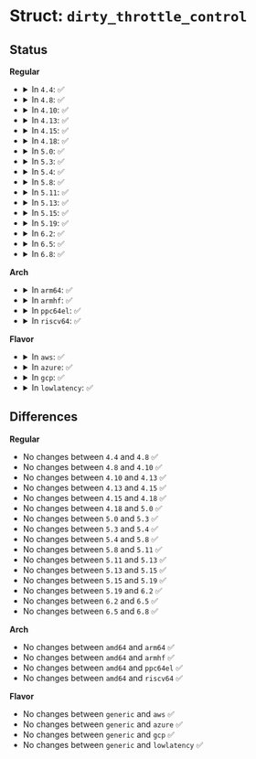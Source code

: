 # Struct: <code>dirty_throttle_control</code>

## Status
<b>Regular</b>
<ul>
<li>
<details>
<summary>In <code>4.4</code>: ✅</summary>

```c
struct dirty_throttle_control {
    struct wb_domain *dom;
    struct dirty_throttle_control *gdtc;
    struct bdi_writeback *wb;
    struct fprop_local_percpu *wb_completions;
    long unsigned int avail;
    long unsigned int dirty;
    long unsigned int thresh;
    long unsigned int bg_thresh;
    long unsigned int wb_dirty;
    long unsigned int wb_thresh;
    long unsigned int wb_bg_thresh;
    long unsigned int pos_ratio;
};
```
</details>
</li>
<li>
<details>
<summary>In <code>4.8</code>: ✅</summary>

```c
struct dirty_throttle_control {
    struct wb_domain *dom;
    struct dirty_throttle_control *gdtc;
    struct bdi_writeback *wb;
    struct fprop_local_percpu *wb_completions;
    long unsigned int avail;
    long unsigned int dirty;
    long unsigned int thresh;
    long unsigned int bg_thresh;
    long unsigned int wb_dirty;
    long unsigned int wb_thresh;
    long unsigned int wb_bg_thresh;
    long unsigned int pos_ratio;
};
```
</details>
</li>
<li>
<details>
<summary>In <code>4.10</code>: ✅</summary>

```c
struct dirty_throttle_control {
    struct wb_domain *dom;
    struct dirty_throttle_control *gdtc;
    struct bdi_writeback *wb;
    struct fprop_local_percpu *wb_completions;
    long unsigned int avail;
    long unsigned int dirty;
    long unsigned int thresh;
    long unsigned int bg_thresh;
    long unsigned int wb_dirty;
    long unsigned int wb_thresh;
    long unsigned int wb_bg_thresh;
    long unsigned int pos_ratio;
};
```
</details>
</li>
<li>
<details>
<summary>In <code>4.13</code>: ✅</summary>

```c
struct dirty_throttle_control {
    struct wb_domain *dom;
    struct dirty_throttle_control *gdtc;
    struct bdi_writeback *wb;
    struct fprop_local_percpu *wb_completions;
    long unsigned int avail;
    long unsigned int dirty;
    long unsigned int thresh;
    long unsigned int bg_thresh;
    long unsigned int wb_dirty;
    long unsigned int wb_thresh;
    long unsigned int wb_bg_thresh;
    long unsigned int pos_ratio;
};
```
</details>
</li>
<li>
<details>
<summary>In <code>4.15</code>: ✅</summary>

```c
struct dirty_throttle_control {
    struct wb_domain *dom;
    struct dirty_throttle_control *gdtc;
    struct bdi_writeback *wb;
    struct fprop_local_percpu *wb_completions;
    long unsigned int avail;
    long unsigned int dirty;
    long unsigned int thresh;
    long unsigned int bg_thresh;
    long unsigned int wb_dirty;
    long unsigned int wb_thresh;
    long unsigned int wb_bg_thresh;
    long unsigned int pos_ratio;
};
```
</details>
</li>
<li>
<details>
<summary>In <code>4.18</code>: ✅</summary>

```c
struct dirty_throttle_control {
    struct wb_domain *dom;
    struct dirty_throttle_control *gdtc;
    struct bdi_writeback *wb;
    struct fprop_local_percpu *wb_completions;
    long unsigned int avail;
    long unsigned int dirty;
    long unsigned int thresh;
    long unsigned int bg_thresh;
    long unsigned int wb_dirty;
    long unsigned int wb_thresh;
    long unsigned int wb_bg_thresh;
    long unsigned int pos_ratio;
};
```
</details>
</li>
<li>
<details>
<summary>In <code>5.0</code>: ✅</summary>

```c
struct dirty_throttle_control {
    struct wb_domain *dom;
    struct dirty_throttle_control *gdtc;
    struct bdi_writeback *wb;
    struct fprop_local_percpu *wb_completions;
    long unsigned int avail;
    long unsigned int dirty;
    long unsigned int thresh;
    long unsigned int bg_thresh;
    long unsigned int wb_dirty;
    long unsigned int wb_thresh;
    long unsigned int wb_bg_thresh;
    long unsigned int pos_ratio;
};
```
</details>
</li>
<li>
<details>
<summary>In <code>5.3</code>: ✅</summary>

```c
struct dirty_throttle_control {
    struct wb_domain *dom;
    struct dirty_throttle_control *gdtc;
    struct bdi_writeback *wb;
    struct fprop_local_percpu *wb_completions;
    long unsigned int avail;
    long unsigned int dirty;
    long unsigned int thresh;
    long unsigned int bg_thresh;
    long unsigned int wb_dirty;
    long unsigned int wb_thresh;
    long unsigned int wb_bg_thresh;
    long unsigned int pos_ratio;
};
```
</details>
</li>
<li>
<details>
<summary>In <code>5.4</code>: ✅</summary>

```c
struct dirty_throttle_control {
    struct wb_domain *dom;
    struct dirty_throttle_control *gdtc;
    struct bdi_writeback *wb;
    struct fprop_local_percpu *wb_completions;
    long unsigned int avail;
    long unsigned int dirty;
    long unsigned int thresh;
    long unsigned int bg_thresh;
    long unsigned int wb_dirty;
    long unsigned int wb_thresh;
    long unsigned int wb_bg_thresh;
    long unsigned int pos_ratio;
};
```
</details>
</li>
<li>
<details>
<summary>In <code>5.8</code>: ✅</summary>

```c
struct dirty_throttle_control {
    struct wb_domain *dom;
    struct dirty_throttle_control *gdtc;
    struct bdi_writeback *wb;
    struct fprop_local_percpu *wb_completions;
    long unsigned int avail;
    long unsigned int dirty;
    long unsigned int thresh;
    long unsigned int bg_thresh;
    long unsigned int wb_dirty;
    long unsigned int wb_thresh;
    long unsigned int wb_bg_thresh;
    long unsigned int pos_ratio;
};
```
</details>
</li>
<li>
<details>
<summary>In <code>5.11</code>: ✅</summary>

```c
struct dirty_throttle_control {
    struct wb_domain *dom;
    struct dirty_throttle_control *gdtc;
    struct bdi_writeback *wb;
    struct fprop_local_percpu *wb_completions;
    long unsigned int avail;
    long unsigned int dirty;
    long unsigned int thresh;
    long unsigned int bg_thresh;
    long unsigned int wb_dirty;
    long unsigned int wb_thresh;
    long unsigned int wb_bg_thresh;
    long unsigned int pos_ratio;
};
```
</details>
</li>
<li>
<details>
<summary>In <code>5.13</code>: ✅</summary>

```c
struct dirty_throttle_control {
    struct wb_domain *dom;
    struct dirty_throttle_control *gdtc;
    struct bdi_writeback *wb;
    struct fprop_local_percpu *wb_completions;
    long unsigned int avail;
    long unsigned int dirty;
    long unsigned int thresh;
    long unsigned int bg_thresh;
    long unsigned int wb_dirty;
    long unsigned int wb_thresh;
    long unsigned int wb_bg_thresh;
    long unsigned int pos_ratio;
};
```
</details>
</li>
<li>
<details>
<summary>In <code>5.15</code>: ✅</summary>

```c
struct dirty_throttle_control {
    struct wb_domain *dom;
    struct dirty_throttle_control *gdtc;
    struct bdi_writeback *wb;
    struct fprop_local_percpu *wb_completions;
    long unsigned int avail;
    long unsigned int dirty;
    long unsigned int thresh;
    long unsigned int bg_thresh;
    long unsigned int wb_dirty;
    long unsigned int wb_thresh;
    long unsigned int wb_bg_thresh;
    long unsigned int pos_ratio;
};
```
</details>
</li>
<li>
<details>
<summary>In <code>5.19</code>: ✅</summary>

```c
struct dirty_throttle_control {
    struct wb_domain *dom;
    struct dirty_throttle_control *gdtc;
    struct bdi_writeback *wb;
    struct fprop_local_percpu *wb_completions;
    long unsigned int avail;
    long unsigned int dirty;
    long unsigned int thresh;
    long unsigned int bg_thresh;
    long unsigned int wb_dirty;
    long unsigned int wb_thresh;
    long unsigned int wb_bg_thresh;
    long unsigned int pos_ratio;
};
```
</details>
</li>
<li>
<details>
<summary>In <code>6.2</code>: ✅</summary>

```c
struct dirty_throttle_control {
    struct wb_domain *dom;
    struct dirty_throttle_control *gdtc;
    struct bdi_writeback *wb;
    struct fprop_local_percpu *wb_completions;
    long unsigned int avail;
    long unsigned int dirty;
    long unsigned int thresh;
    long unsigned int bg_thresh;
    long unsigned int wb_dirty;
    long unsigned int wb_thresh;
    long unsigned int wb_bg_thresh;
    long unsigned int pos_ratio;
};
```
</details>
</li>
<li>
<details>
<summary>In <code>6.5</code>: ✅</summary>

```c
struct dirty_throttle_control {
    struct wb_domain *dom;
    struct dirty_throttle_control *gdtc;
    struct bdi_writeback *wb;
    struct fprop_local_percpu *wb_completions;
    long unsigned int avail;
    long unsigned int dirty;
    long unsigned int thresh;
    long unsigned int bg_thresh;
    long unsigned int wb_dirty;
    long unsigned int wb_thresh;
    long unsigned int wb_bg_thresh;
    long unsigned int pos_ratio;
};
```
</details>
</li>
<li>
<details>
<summary>In <code>6.8</code>: ✅</summary>

```c
struct dirty_throttle_control {
    struct wb_domain *dom;
    struct dirty_throttle_control *gdtc;
    struct bdi_writeback *wb;
    struct fprop_local_percpu *wb_completions;
    long unsigned int avail;
    long unsigned int dirty;
    long unsigned int thresh;
    long unsigned int bg_thresh;
    long unsigned int wb_dirty;
    long unsigned int wb_thresh;
    long unsigned int wb_bg_thresh;
    long unsigned int pos_ratio;
};
```
</details>
</li>
</ul>
<b>Arch</b>
<ul>
<li>
<details>
<summary>In <code>arm64</code>: ✅</summary>

```c
struct dirty_throttle_control {
    struct wb_domain *dom;
    struct dirty_throttle_control *gdtc;
    struct bdi_writeback *wb;
    struct fprop_local_percpu *wb_completions;
    long unsigned int avail;
    long unsigned int dirty;
    long unsigned int thresh;
    long unsigned int bg_thresh;
    long unsigned int wb_dirty;
    long unsigned int wb_thresh;
    long unsigned int wb_bg_thresh;
    long unsigned int pos_ratio;
};
```
</details>
</li>
<li>
<details>
<summary>In <code>armhf</code>: ✅</summary>

```c
struct dirty_throttle_control {
    struct wb_domain *dom;
    struct dirty_throttle_control *gdtc;
    struct bdi_writeback *wb;
    struct fprop_local_percpu *wb_completions;
    long unsigned int avail;
    long unsigned int dirty;
    long unsigned int thresh;
    long unsigned int bg_thresh;
    long unsigned int wb_dirty;
    long unsigned int wb_thresh;
    long unsigned int wb_bg_thresh;
    long unsigned int pos_ratio;
};
```
</details>
</li>
<li>
<details>
<summary>In <code>ppc64el</code>: ✅</summary>

```c
struct dirty_throttle_control {
    struct wb_domain *dom;
    struct dirty_throttle_control *gdtc;
    struct bdi_writeback *wb;
    struct fprop_local_percpu *wb_completions;
    long unsigned int avail;
    long unsigned int dirty;
    long unsigned int thresh;
    long unsigned int bg_thresh;
    long unsigned int wb_dirty;
    long unsigned int wb_thresh;
    long unsigned int wb_bg_thresh;
    long unsigned int pos_ratio;
};
```
</details>
</li>
<li>
<details>
<summary>In <code>riscv64</code>: ✅</summary>

```c
struct dirty_throttle_control {
    struct wb_domain *dom;
    struct dirty_throttle_control *gdtc;
    struct bdi_writeback *wb;
    struct fprop_local_percpu *wb_completions;
    long unsigned int avail;
    long unsigned int dirty;
    long unsigned int thresh;
    long unsigned int bg_thresh;
    long unsigned int wb_dirty;
    long unsigned int wb_thresh;
    long unsigned int wb_bg_thresh;
    long unsigned int pos_ratio;
};
```
</details>
</li>
</ul>
<b>Flavor</b>
<ul>
<li>
<details>
<summary>In <code>aws</code>: ✅</summary>

```c
struct dirty_throttle_control {
    struct wb_domain *dom;
    struct dirty_throttle_control *gdtc;
    struct bdi_writeback *wb;
    struct fprop_local_percpu *wb_completions;
    long unsigned int avail;
    long unsigned int dirty;
    long unsigned int thresh;
    long unsigned int bg_thresh;
    long unsigned int wb_dirty;
    long unsigned int wb_thresh;
    long unsigned int wb_bg_thresh;
    long unsigned int pos_ratio;
};
```
</details>
</li>
<li>
<details>
<summary>In <code>azure</code>: ✅</summary>

```c
struct dirty_throttle_control {
    struct wb_domain *dom;
    struct dirty_throttle_control *gdtc;
    struct bdi_writeback *wb;
    struct fprop_local_percpu *wb_completions;
    long unsigned int avail;
    long unsigned int dirty;
    long unsigned int thresh;
    long unsigned int bg_thresh;
    long unsigned int wb_dirty;
    long unsigned int wb_thresh;
    long unsigned int wb_bg_thresh;
    long unsigned int pos_ratio;
};
```
</details>
</li>
<li>
<details>
<summary>In <code>gcp</code>: ✅</summary>

```c
struct dirty_throttle_control {
    struct wb_domain *dom;
    struct dirty_throttle_control *gdtc;
    struct bdi_writeback *wb;
    struct fprop_local_percpu *wb_completions;
    long unsigned int avail;
    long unsigned int dirty;
    long unsigned int thresh;
    long unsigned int bg_thresh;
    long unsigned int wb_dirty;
    long unsigned int wb_thresh;
    long unsigned int wb_bg_thresh;
    long unsigned int pos_ratio;
};
```
</details>
</li>
<li>
<details>
<summary>In <code>lowlatency</code>: ✅</summary>

```c
struct dirty_throttle_control {
    struct wb_domain *dom;
    struct dirty_throttle_control *gdtc;
    struct bdi_writeback *wb;
    struct fprop_local_percpu *wb_completions;
    long unsigned int avail;
    long unsigned int dirty;
    long unsigned int thresh;
    long unsigned int bg_thresh;
    long unsigned int wb_dirty;
    long unsigned int wb_thresh;
    long unsigned int wb_bg_thresh;
    long unsigned int pos_ratio;
};
```
</details>
</li>
</ul>

## Differences
<b>Regular</b>
<ul>
<li>
No changes between <code>4.4</code> and <code>4.8</code> ✅
</li>
<li>
No changes between <code>4.8</code> and <code>4.10</code> ✅
</li>
<li>
No changes between <code>4.10</code> and <code>4.13</code> ✅
</li>
<li>
No changes between <code>4.13</code> and <code>4.15</code> ✅
</li>
<li>
No changes between <code>4.15</code> and <code>4.18</code> ✅
</li>
<li>
No changes between <code>4.18</code> and <code>5.0</code> ✅
</li>
<li>
No changes between <code>5.0</code> and <code>5.3</code> ✅
</li>
<li>
No changes between <code>5.3</code> and <code>5.4</code> ✅
</li>
<li>
No changes between <code>5.4</code> and <code>5.8</code> ✅
</li>
<li>
No changes between <code>5.8</code> and <code>5.11</code> ✅
</li>
<li>
No changes between <code>5.11</code> and <code>5.13</code> ✅
</li>
<li>
No changes between <code>5.13</code> and <code>5.15</code> ✅
</li>
<li>
No changes between <code>5.15</code> and <code>5.19</code> ✅
</li>
<li>
No changes between <code>5.19</code> and <code>6.2</code> ✅
</li>
<li>
No changes between <code>6.2</code> and <code>6.5</code> ✅
</li>
<li>
No changes between <code>6.5</code> and <code>6.8</code> ✅
</li>
</ul>
<b>Arch</b>
<ul>
<li>
No changes between <code>amd64</code> and <code>arm64</code> ✅
</li>
<li>
No changes between <code>amd64</code> and <code>armhf</code> ✅
</li>
<li>
No changes between <code>amd64</code> and <code>ppc64el</code> ✅
</li>
<li>
No changes between <code>amd64</code> and <code>riscv64</code> ✅
</li>
</ul>
<b>Flavor</b>
<ul>
<li>
No changes between <code>generic</code> and <code>aws</code> ✅
</li>
<li>
No changes between <code>generic</code> and <code>azure</code> ✅
</li>
<li>
No changes between <code>generic</code> and <code>gcp</code> ✅
</li>
<li>
No changes between <code>generic</code> and <code>lowlatency</code> ✅
</li>
</ul>
